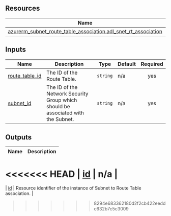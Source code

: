 <!-- BEGIN_TF_DOCS -->
## Resources

| Name | Type |
|------|------|
| [azurerm_subnet_route_table_association.adl_snet_rt_association](https://registry.terraform.io/providers/hashicorp/azurerm/latest/docs/resources/subnet_route_table_association) | resource |

## Inputs

| Name | Description | Type | Default | Required |
|------|-------------|------|---------|:--------:|
| <a name="input_route_table_id"></a> [route\_table\_id](#input\_route\_table\_id) | The ID of the Route Table. | `string` | n/a | yes |
| <a name="input_subnet_id"></a> [subnet\_id](#input\_subnet\_id) | The ID of the Network Security Group which should be associated with the Subnet. | `string` | n/a | yes |

## Outputs

| Name | Description |
|------|-------------|
<<<<<<< HEAD
| <a name="output_id"></a> [id](#output\_id) | n/a |
=======
| <a name="output_id"></a> [id](#output\_id) | Resource identifier of the instance of Subnet to Route Table association. |
>>>>>>> 8294e683362180d2f2cb422eeddc632b7c5c3009
<!-- END_TF_DOCS -->